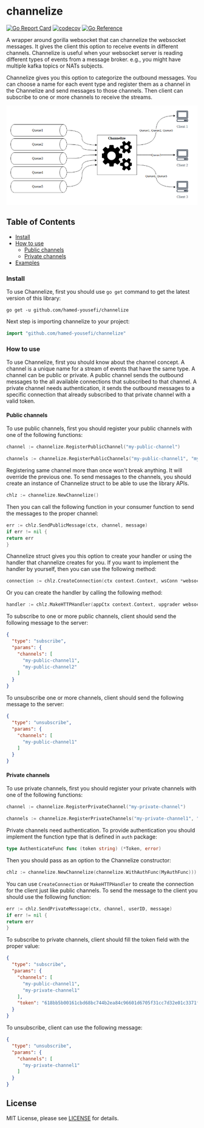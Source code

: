 # channelize

[![Go Report Card](https://goreportcard.com/badge/github.com/hamed-yousefi/channelize)](https://goreportcard.com/report/github.com/hamed-yousefi/channelize)
[![codecov](https://codecov.io/gh/hamed-yousefi/channelize/branch/master/graph/badge.svg?token=6IUFW3MADN)](https://codecov.io/gh/hamed-yousefi/channelize)
[![Go Reference](https://pkg.go.dev/badge/github.com/hamed-yousefi/channelize.svg)](https://pkg.go.dev/github.com/hamed-yousefi/channelize)

A wrapper around gorilla websocket that can channelize the websocket messages. It gives the client this option to
receive events in different channels. Channelize is useful when your websocket server is reading different types
of events from a message broker. e.g., you might have multiple kafka topics or NATs subjects.

Channelize gives you this option to categorize the outbound messages. You can choose a name for each event type
and register them as a channel in the Channelize and send messages to those channels. Then client can subscribe
to one or more channels to receive the streams.

![channelize](images/channelize.png?raw=true "channelize")

## Table of Contents

* [Install](#Install)
* [How to use](#How-to-use)
    * [Public channels](#Public-channels)
    * [Private channels](#Private-channels)
* [Examples](https://github.com/hamed-yousefi/channelize/tree/master/_examples)

### Install

To use Channelize, first you should use `go get` command to get the latest version of this library:

```shell
go get -u github.com/hamed-yousefi/channelize
```

Next step is importing channelize to your project:

```go
import "github.com/hamed-yousefi/channelize"
```

### How to use

To use Channelize, first you should know about the channel concept. A channel is a unique name for a stream of events
that have the same type. A channel can be public or private. A public channel sends the outbound messages to the all
available connections that subscribed to that channel. A private channel needs authentication, it sends the outbound
messages to a specific connection that already subscribed to that private channel with a valid token.

#### Public channels

To use public channels, first you should register your public channels with one of the following functions:

```go
channel := channelize.RegisterPublicChannel("my-public-channel")
```

```go
channels := channelize.RegisterPublicChannels("my-public-channel1", "my-public-channel2")
```

Registering same channel more than once won't break anything. It will override the previous one.
To send messages to the channels, you should create an instance of Channelize struct to be able to use the library
APIs.

```go
chlz := channelize.NewChannelize()
```

Then you can call the following function in your consumer function to send the messages to the proper channel:

```go
err := chlz.SendPublicMessage(ctx, channel, message)
if err != nil {
return err
}
```

Channelize struct gives you this option to create your handler or using the handler that channelize creates for you.
If you want to implement the handler by yourself, then you can use the following method:

```go
connection := chlz.CreateConnection(ctx context.Context, wsConn *websocket.Conn, options ...conn.Option)
```

Or you can create the handler by calling the following method:

```go
handler := chlz.MakeHTTPHandler(appCtx context.Context, upgrader websocket.Upgrader, options ...conn.Option)
```

To subscribe to one or more public channels, client should send the following message to the server:

```json
{
  "type": "subscribe",
  "params": {
    "channels": [
      "my-public-channel1",
      "my-public-channel2"
    ]
  }
}
```

To unsubscribe one or more channels, client should send the following message to the server:

```json
{
  "type": "unsubscribe",
  "params": {
    "channels": [
      "my-public-channel1"
    ]
  }
}
```

#### Private channels

To use private channels, first you should register your private channels with one of the following functions:

```go
channel := channelize.RegisterPrivateChannel("my-private-channel")
```

```go
channels := channelize.RegisterPrivateChannels("my-private-channel1", "my-private-channel2")
```

Private channels need authentication. To provide authentication you should implement the function type that is defined
in `auth` package:

```go
type AuthenticateFunc func (token string) (*Token, error)
```

Then you should pass as an option to the Channelize constructor:

```go
chlz := channelize.NewChannelize(channelize.WithAuthFunc(MyAuthFunc)))
```

You can use `CreateConnection` or `MakeHTTPHandler` to create the connection for the client just like public channels.
To send the message to the client you should use the following function:

```go
err := chlz.SendPrivateMessage(ctx, channel, userID, message)
if err != nil {
return err
}
```

To subscribe to private channels, client should fill the token field with the proper value:

```json
{
  "type": "subscribe",
  "params": {
    "channels": [
      "my-public-channel1",
      "my-private-channel1"
    ],
    "token": "618bb5b00161cbd68bc744b2ea84c96601d6705f31cc7d32e01c3371f6e7"
  }
}
```

To unsubscribe, client can use the following message:

```json
{
  "type": "unsubscribe",
  "params": {
    "channels": [
      "my-private-channel1"
    ]
  }
}
```

## License

MIT License, please see [LICENSE](https://github.com/hamed-yousefi/channelize/blob/master/LICENSE) for details.
